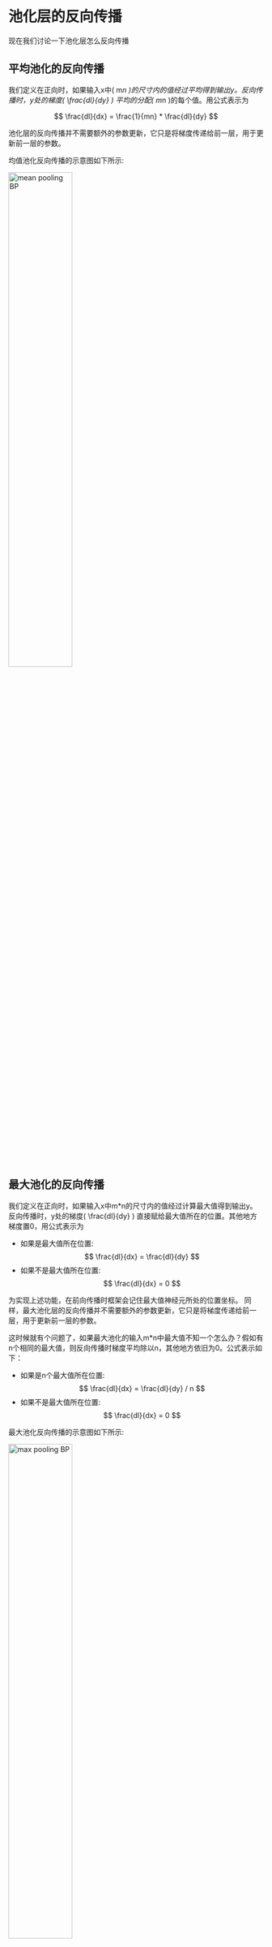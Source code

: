 # 池化层的反向传播

现在我们讨论一下池化层怎么反向传播

## 平均池化的反向传播

我们定义在正向时，如果输入x中\( m*n \)的尺寸内的值经过平均得到输出y。反向传播时，y处的梯度\( \frac{dl}{dy} \) 平均的分配\( m*n \)的每个值。用公式表示为

$$ \frac{dl}{dx} =  \frac{1}{mn} * \frac{dl}{dy}  $$

池化层的反向传播并不需要额外的参数更新，它只是将梯度传递给前一层，用于更新前一层的参数。

均值池化反向传播的示意图如下所示:

[//]: # (![]&#40;../../img/02/09/02/meanBP.jpg&#41;)
<img alt="mean pooling BP" src="../../../img/02/09/02/meanBP.jpg" class="img-center" width="50%" />


## 最大池化的反向传播

我们定义在正向时，如果输入x中m*n的尺寸内的值经过计算最大值得到输出y。反向传播时，y处的梯度\( \frac{dl}{dy} \) 直接赋给最大值所在的位置。其他地方梯度置0，用公式表示为

- 如果是最大值所在位置: $$ \frac{dl}{dx} = \frac{dl}{dy}  $$
- 如果不是最大值所在位置: $$ \frac{dl}{dx} = 0  $$

为实现上述功能，在前向传播时框架会记住最大值神经元所处的位置坐标。
同样，最大池化层的反向传播并不需要额外的参数更新，它只是将梯度传递给前一层，用于更新前一层的参数。

这时候就有个问题了，如果最大池化的输入m*n中最大值不知一个怎么办？假如有n个相同的最大值，则反向传播时梯度平均除以n，其他地方依旧为0。公式表示如下：

- 如果是n个最大值所在位置: $$ \frac{dl}{dx} = \frac{dl}{dy} / n  $$
- 如果不是最大值所在位置: $$ \frac{dl}{dx} = 0  $$


最大池化反向传播的示意图如下所示:

[//]: # (![]&#40;../../img/02/09/02/maxBP.jpg&#41;)
<img alt="max pooling BP" src="../../../img/02/09/02/maxBP.jpg" class="img-center" width="50%" />


图中蓝色即表示包含相同最大值的情况。但一般计算机中很少出现完全相同的值，所以这种情况不常见。


